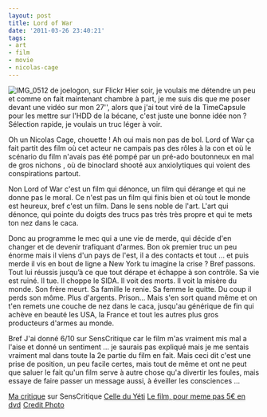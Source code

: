 ```yaml
---
layout: post
title: Lord of War
date: '2011-03-26 23:40:21'
tags:
- art
- film
- movie
- nicolas-cage
---
```


<p><img src="http://farm4.static.flickr.com/3093/3162604842_0587c590db.jpg" alt="IMG_0512 de joelogon, sur Flickr" />
Hier soir, je voulais me détendre un peu et comme on fait maintenant chambre à part, je me suis dis que me poser devant une vidéo sur mon 27'', alors que j'ai tout viré de la TimeCapsule pour les mettre sur l'HDD de la bécane, c'est juste une bonne idée non ? Sélection rapide, je voulais un truc léger à voir.</p>

Oh un Nicolas Cage, chouette ! Ah oui mais non pas de bol. Lord of War ça fait partit des film où cet acteur ne campais pas des rôles à la con et où le scénario du film n'avais pas été pompé par un pré-ado boutonneux en mal de gros nichons , où de binoclard shooté aux anxiolytiques qui voient des conspirations partout.

Non Lord of War c'est un film qui dénonce, un film qui dérange et qui ne donne pas le moral. Ce n'est pas un film qui finis bien et où tout le monde est heureux, bref c'est un film. Dans le sens noble de l'art. L'art qui dénonce, qui pointe du doigts des trucs pas très très propre et qui te mets ton nez dans le caca.

Donc au programme le mec qui a une vie de merde, qui décide d'en changer et de devenir trafiquant d'armes. Bon ok premier truc un peu énorme mais il viens d'un pays de l'est, il a des contacts et tout ... et puis merde il vis en bout de ligne a New York tu imagine la crise ? Bref passons. Tout lui réussis jusqu’à ce que tout dérape et échappe à son contrôle. Sa vie est ruiné. Il tue. Il choppe le SIDA. Il voit des morts. Il voit la misère du monde. Son frère meurt. Sa famille le renie. Sa femme le quitte. Du coup il perds son môme. Plus d'argents. Prison... Mais s'en sort quand même et on t'en remets une couche de nez dans le caca, jusqu'au générique de fin qui achève en beauté les USA, la France et tout les autres plus gros producteurs d'armes au monde.

Bref J'ai donné 6/10 sur SensCritique car le film m'as vraiment mis mal a l'aise et donné un sentiment ... je saurais pas expliqué mais je me sentais vraiment mal dans toute la 2e partie du film en fait. Mais ceci dit c'est une prise de position, un peu facile certes, mais tout de même et ont ne peut que saluer le fait qu'un film serve à autre chose qu'a divertir les foules, mais essaye de faire passer un message aussi, à éveiller les consciences ...

<p><a href="http://www.senscritique.com/film/lord-of-war/5881229937006982/critique/clawfire/">Ma critique</a> sur SensCritique
<a href="http://www.senscritique.com/film/lord-of-war/5881229937006982/critique/leyeti/">Celle du Yéti</a>
<a href="http://www.amazon.fr/gp/product/B000QEDXE0/ref=as_li_ss_tl?ie=UTF8&tag=clasblo-21&linkCode=as2&camp=1642&creative=19458&creativeASIN=B000QEDXE0">Le film, pour meme pas 5€ en dvd</a><img src="http://www.assoc-amazon.fr/e/ir?t=&l=as2&o=8&a=B000QEDXE0" width="1" height="1" border="0" alt="" style="border:none !important; margin:0px !important;" />
<a href="http://www.flickr.com/photos/joelogon/3162604842/">Credit Photo</a></p>
